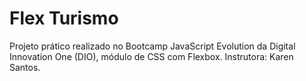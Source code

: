 # Flex Turismo
Projeto prático realizado no Bootcamp JavaScript Evolution da Digital Innovation One (DIO), módulo de CSS com Flexbox. Instrutora: Karen Santos.
